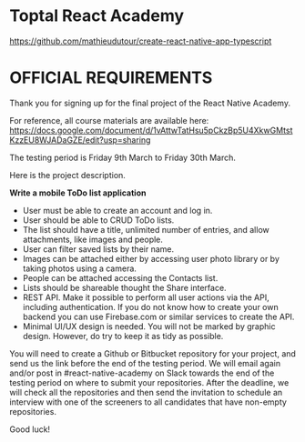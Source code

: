# Toptal React Academy

https://github.com/mathieudutour/create-react-native-app-typescript

# OFFICIAL REQUIREMENTS

Thank you for signing up for the final project of the React Native Academy.

For reference, all course materials are available here:
https://docs.google.com/document/d/1vAttwTatHsu5pCkzBp5U4XkwGMtstKzzEU8WJADaGZE/edit?usp=sharing

The testing period is Friday 9th March to Friday 30th March.

Here is the project description.

**Write a mobile ToDo list application**

* User must be able to create an account and log in.
* User should be able to CRUD ToDo lists.
* The list should have a title, unlimited number of entries, and allow attachments, like images and people.
* User can filter saved lists by their name.
* Images can be attached either by accessing user photo library or by taking photos using a camera.
* People can be attached accessing the Contacts list.
* Lists should be shareable thought the Share interface.
* REST API. Make it possible to perform all user actions via the API, including authentication. If you do not know how to create your own backend you can use Firebase.com or similar services to create the API.
* Minimal UI/UX design is needed. You will not be marked by graphic design. However, do try to keep it as tidy as possible.

You will need to create a Github or Bitbucket repository for your project, and send us the link before the end of the testing period. We will email again and/or post in #react-native-academy on Slack towards the end of the testing period on where to submit your repositories. After the deadline, we will check all the repositories and then send the invitation to schedule an interview with one of the screeners to all candidates that have non-empty repositories.

Good luck!
